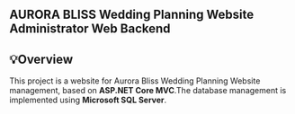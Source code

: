 ## AURORA BLISS Wedding Planning Website Administrator Web Backend
## 💡Overview
This project is a website for Aurora Bliss Wedding Planning Website management, based on **ASP.NET Core MVC**.The database management is implemented using **Microsoft SQL Server**.